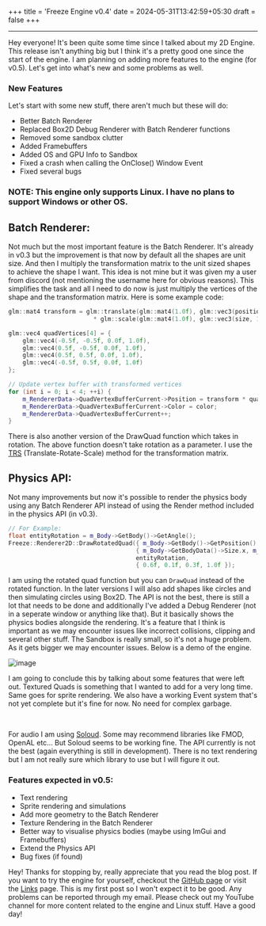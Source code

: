 +++
title = 'Freeze Engine v0.4'
date = 2024-05-31T13:42:59+05:30
draft = false
+++

***
Hey everyone! It's been quite some time since I talked about my 2D Engine. This release isn't anything big but I think it's a pretty good one since the start of the engine. I am planning on adding more features to the engine (for v0.5). Let's get into what's new and some problems as well.

### New Features
Let's start with some new stuff, there aren't much but these will do:
- Better Batch Renderer
- Replaced Box2D Debug Renderer with Batch Renderer functions
- Removed some sandbox clutter
- Added Framebuffers
- Added OS and GPU Info to Sandbox
- Fixed a crash when calling the OnClose() Window Event
- Fixed several bugs

### **NOTE: This engine only supports Linux. I have no plans to support Windows or other OS.**

## Batch Renderer:

Not much but the most important feature is the Batch Renderer. It's already in v0.3 but the improvement is that now by default all the shapes are unit size. And then I multiply the transformation matrix to the unit sized shapes to achieve the shape I want. This idea is not mine but it was given my a user from discord (not mentioning the username here for obvious reasons). This simplifies the task and all I need to do now is just multiply the vertices of the shape and the transformation matrix. Here is some example code:

```cpp
glm::mat4 transform = glm::translate(glm::mat4(1.0f), glm::vec3(position, 0.0f))
                        * glm::scale(glm::mat4(1.0f), glm::vec3(size, 1.0f)); // Ensure correct scale along z-axis

glm::vec4 quadVertices[4] = {
    glm::vec4(-0.5f, -0.5f, 0.0f, 1.0f), 
    glm::vec4(0.5f, -0.5f, 0.0f, 1.0f),  
    glm::vec4(0.5f, 0.5f, 0.0f, 1.0f),   
    glm::vec4(-0.5f, 0.5f, 0.0f, 1.0f)   
};

// Update vertex buffer with transformed vertices
for (int i = 0; i < 4; ++i) {
    m_RendererData->QuadVertexBufferCurrent->Position = transform * quadVertices[i];
    m_RendererData->QuadVertexBufferCurrent->Color = color;
    m_RendererData->QuadVertexBufferCurrent++;
}
```

There is also another version of the DrawQuad function which takes in rotation. The above function doesn't take rotation as a parameter.
I use the [TRS](https://learnopengl.com/Getting-started/Transformations) (Translate-Rotate-Scale) method for the transformation matrix.

## Physics API:
Not many improvements but now it's possible to render the physics body using any Batch Renderer API instead of using the Render method included in the physics API (in v0.3).

```cpp
// For Example:
float entityRotation = m_Body->GetBody()->GetAngle();
Freeze::Renderer2D::DrawRotatedQuad({ m_Body->GetBody()->GetPosition().x, m_Body->GetBody()->GetPosition().y }, 
                                    { m_Body->GetBodyData()->Size.x, m_Body->GetBodyData()->Size.y }, 
                                    entityRotation,
                                    { 0.6f, 0.1f, 0.3f, 1.0f });
```

I am using the rotated quad function but you can `DrawQuad` instead of the rotated function. In the later versions I will also add 
shapes like circles and then simulating circles using Box2D. The API is not the best, there is still a lot that needs to be done
and additionally I've added a Debug Renderer (not in a seperate window or anything like that). But it basically shows the physics bodies alongside the rendering. It's a feature that I think is important as we may encounter issues like incorrect collisions, clipping and several other stuff. The Sandbox is really small, so it's not a huge problem. As it gets bigger we may encounter issues.
Below is a demo of the engine.

![image](/engine.png)

I am going to conclude this by talking about some features that were left out. Textured Quads is something that I wanted to add for a very long time. Same goes for sprite rendering. We also have a working Event system that's not yet complete but it's fine for now.
No need for complex garbage.

<br>

For audio I am using [Soloud](https://github.com/jarikomppa/soloud). Some may recommend libraries like FMOD, OpenAL etc... But Soloud seems to be working fine. The API currently is not the best (again everything is still in development). There is no text rendering but I am not really sure which library to use but I will figure it out.

### Features expected in v0.5:
- Text rendering
- Sprite rendering and simulations
- Add more geometry to the Batch Renderer
- Texture Rendering in the Batch Renderer
- Better way to visualise physics bodies (maybe using ImGui and Framebuffers)
- Extend the Physics API
- Bug fixes (if found)

Hey! Thanks for stopping by, really appreciate that you read the blog post. If you want to try the engine for yourself, checkout the [GitHub page](https://github.com/systemcoding/Freeze-Engine) or visit the [Links](/links) page. This is my first post so I won't expect it to be good. Any problems can be reported through my email. Please check out my YouTube channel for more content related to the engine and Linux stuff. Have a good day!
